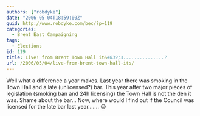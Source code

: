 ```yaml
---
authors: ["robdyke"]
date: "2006-05-04T18:59:00Z"
guid: http://www.robdyke.com/bec/?p=119
categories:
  - Brent East Campaigning
tags:
  - Elections
id: 119
title: Live! from Brent Town Hall it&#039;s...............?
url: /2006/05/04/live-from-brent-town-hall-its/
---
```

Well what a difference a year makes. Last year there was smoking in the Town Hall and a late (unlicensed?) bar. This year after two major pieces of legislation (smoking ban and 24h licensing) the Town Hall is not the den it was. Shame about the bar... Now, where would I find out if the Council was licensed for the late bar last year....... 😉